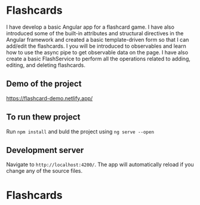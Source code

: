 # Flashcards
I have develop a basic Angular app for a flashcard game. I have also introduced some of the built-in attributes and structural directives in the Angular framework and created a basic template-driven form so that I can add/edit the flashcards. I you will be introduced to observables and learn how to use the async pipe to get observable data on the page. I have also create a basic FlashService to perform all the operations related to adding, editing, and deleting flashcards.

## Demo of the project
https://flashcard-demo.netlify.app/


## To run thew project 
Run `npm install` and buld the project using `ng serve --open`


## Development server

Navigate to `http://localhost:4200/`. The app will automatically reload if you change any of the source files.

# Flashcards
